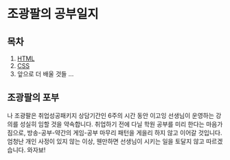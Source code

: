 # 조광팔의 공부일지

## 목차
1. [HTML](./web/~20200224/1여는글.html)
2. [CSS](./web/~20200226/CSS.html)
3. 앞으로 더 배울 것들 ...

## 조광팔의 포부

나 조광팔은 취업성공패키지 상담기간인 6주의 시간 동안 이고잉 선생님이 운영하는 강의를 성실히 임할 것을 약속합니다.
취업하기 전에 다닐 학원 공부를 미리 한다는 마음가짐으로, 방송-공부-약간의 게임-공부 마무리 패턴을 게을리 하지 않고 이어갈 것입니다.
엄청난 개인 사정이 있지 않는 이상, 웬만하면 선생님이 시키는 일을 토달지 않고 따르겠습니다.
와자뵤!